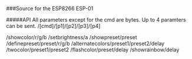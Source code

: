 ###Source for the ESP8266 ESP-01

#####API
All parameters except for the cmd are bytes. Up to 4 paramters can be sent.
/[cmd]/[p1]/[p2]/[p3]/[p4]

/showcolor/r/g/b
/setbrightness/a
/showpreset/preset
/definepreset/preset/r/g/b
/alternatecolors/preset1/preset2/delay
/twocolor/preset1/preset2
/flashcolor/preset/delay
/showrainbow/delay

